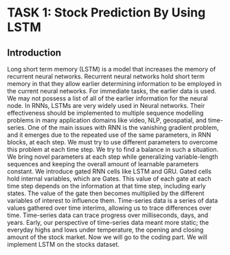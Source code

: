# TASK 1: Stock Prediction By Using LSTM
## Introduction
Long short term memory (LSTM) is a model that increases the memory of recurrent neural networks. Recurrent neural networks hold short term memory in that they allow earlier determining information to be employed in the current neural networks. For immediate tasks, the earlier data is used. We may not possess a list of all of the earlier information for the neural node. In RNNs, LSTMs are very widely used in Neural networks. Their effectiveness should be implemented to multiple sequence modelling problems in many application domains like video, NLP, geospatial, and time-series. One of the main issues with RNN is the vanishing gradient problem, and it emerges due to the repeated use of the same parameters, in RNN blocks, at each step. We must try to use different parameters to overcome this problem at each time step. We try to find a balance in such a situation. We bring novel parameters at each step while generalizing variable-length sequences and keeping the overall amount of learnable parameters constant. We introduce gated RNN cells like LSTM and GRU. Gated cells hold internal variables, which are Gates. This value of each gate at each time step depends on the information at that time step, including early states. The value of the gate then becomes multiplied by the different variables of interest to influence them. Time-series data is a series of data values gathered over time interims, allowing us to trace differences over time. Time-series data can trace progress over milliseconds, days, and years. Early, our perspective of time-series data meant more static; the everyday highs and lows under temperature, the opening and closing amount of the stock market. Now we will go to the coding part. We will implement LSTM on the stocks dataset.
